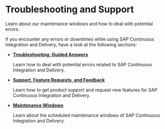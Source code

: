 <!-- loio342144819e4e49eb9b31c62ce63aca6c -->

# Troubleshooting and Support

Learn about our maintenance windows and how to deal with potential errors.

If you encounter any errors or downtimes while using SAP Continuous Integration and Delivery, have a look at the following sections:

-   [**Troubleshooting: Guided Answers**](https://ga.support.sap.com/dtp/viewer/index.html#/tree/2828/actions/41364)

    Learn how to deal with potential errors related to SAP Continuous Integration and Delivery.

-   [**Support, Feature Requests, and Feedback**](support-feature-requests-and-feedback-6e10ad4.md)

    Learn how to get product support and request new features for SAP Continuous Integration and Delivery.

-   [**Maintenance Windows**](maintenance-windows-e61317b.md)

    Learn about the scheduled maintenance windows of SAP Continuous Integration and Delivery.


